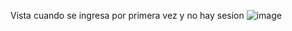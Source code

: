 Vista  cuando se  ingresa por primera vez y no hay sesion 
![image](https://github.com/Agusdelaa/2daPractIntegradora/assets/129866349/f0c72c16-8481-4ae6-a867-21aebed3194b)
